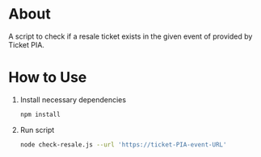 # About
A script to check if a resale ticket exists in the given event of provided by Ticket PIA.

# How to Use
1. Install necessary dependencies
    ```bash
    npm install
    ```

2. Run script
    ```bash
    node check-resale.js --url 'https://ticket-PIA-event-URL'
    ```
